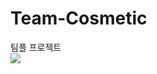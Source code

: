 # Team-Cosmetic
팀플 프로젝트
<br><img src="https://img.shields.io/badge/Android-3DDC84?style=flat-square&logo=Android&logoColor=white"/>
